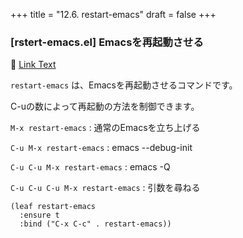 +++
title = "12.6. restart-emacs"
draft = false
+++
### [rstert-emacs.el] Emacsを再起動させる
🔗 [Link Text](URL ) 

`restart-emacs` は、Emacsを再起動させるコマンドです。

C-uの数によって再起動の方法を制御できます。

`M-x restart-emacs`
: 通常のEmacsを立ち上げる

`C-u M-x restart-emacs`
: emacs --debug-init

`C-u C-u M-x restart-emacs`
: emacs -Q

`C-u C-u C-u M-x restart-emacs`
: 引数を尋ねる


```elisp
(leaf restart-emacs
  :ensure t
  :bind ("C-x C-c" . restart-emacs))
```
